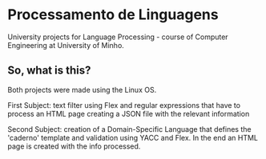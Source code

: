 # Processamento de Linguagens
University projects for Language Processing - course of Computer Engineering at University of Minho.

## So, what is this?
Both projects were made using the Linux OS.

First Subject: text filter using Flex and regular expressions that have to process an HTML page creating a JSON file with the relevant information

Second Subject: creation of a Domain-Specific Language that defines the 'caderno' template and validation using YACC and Flex. In the end an HTML page is created with the info processed.
